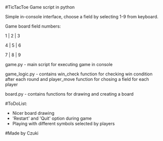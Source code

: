 #TicTacToe Game script in python

Simple in-console interface, choose a field by selecting 1-9 from keyboard.

Game board field numbers:

1 | 2 | 3

4 | 5 | 6

7 | 8 | 9


game.py - main script for executing game in console

game_logic.py - contains win_check function for checking win condition after each round and player_move function for chosing a field for each player

board.py - contains functions for drawing and creating a board

#ToDoList:
- Nicer board drawing 
- 'Restart' and 'Quit' option during game
- Playing with different symbols selected by players

#Made by Czuki
